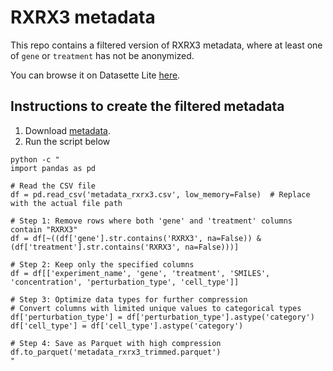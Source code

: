 # RXRX3 metadata

This repo contains a filtered version of RXRX3 metadata, where at least one of `gene` or `treatment` has not be anonymized.

You can browse it on Datasette Lite [here](https://lite.datasette.io/?parquet=https%3A%2F%2Fraw.githubusercontent.com%2Fshntnu%2Frxrx3%2Frefs%2Fheads%2Fmain%2Fmetadata_rxrx3_trimmed.parquet).


## Instructions to create the filtered metadata

1. Download [metadata](https://s3.wasabisys.com/rxrx3-blinded/metadata.zip?AWSAccessKeyId=K4U6TQIYNAQX7Y34W6CS&Signature=N9kR2cz8J%2FJv8BEwqi7gtF8uPmg%3D&Expires=1730385862&u=f462c00159cf940908a0f565731b4ad8).
2. Run the script below

```
python -c "
import pandas as pd

# Read the CSV file
df = pd.read_csv('metadata_rxrx3.csv', low_memory=False)  # Replace with the actual file path

# Step 1: Remove rows where both 'gene' and 'treatment' columns contain "RXRX3"
df = df[~((df['gene'].str.contains('RXRX3', na=False)) & (df['treatment'].str.contains('RXRX3', na=False)))]

# Step 2: Keep only the specified columns
df = df[['experiment_name', 'gene', 'treatment', 'SMILES', 'concentration', 'perturbation_type', 'cell_type']]

# Step 3: Optimize data types for further compression
# Convert columns with limited unique values to categorical types
df['perturbation_type'] = df['perturbation_type'].astype('category')
df['cell_type'] = df['cell_type'].astype('category')

# Step 4: Save as Parquet with high compression
df.to_parquet('metadata_rxrx3_trimmed.parquet')
"
```
